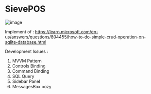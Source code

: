 # SievePOS

![image](https://user-images.githubusercontent.com/46717148/194602619-ed5ed170-7807-4a30-bbea-dc01ae75c157.png)


Implement of :
https://learn.microsoft.com/en-us/answers/questions/804455/how-to-do-simple-crud-operation-on-sqlite-database.html


Development Issues :
<ol>
<li>MVVM Pattern</li>
<li>Controls Binding</li>
<li>Command Binding</li>
<li>SQL Query</li>
<li>Sidebar Panel</li>
<li>MessagesBox oozy</li>
</ol>
